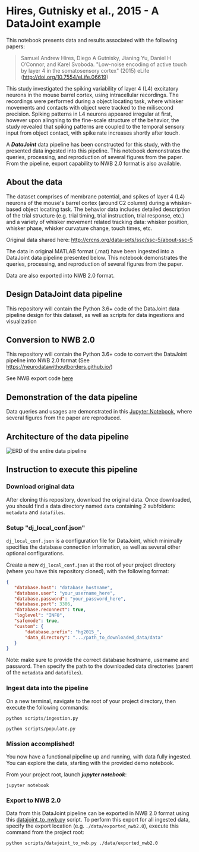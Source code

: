 # Hires, Gutnisky et al., 2015 - A DataJoint example

This notebook presents data and results associated with the following papers:
>Samuel Andrew Hires, Diego A Gutnisky, Jianing Yu, Daniel H O’Connor, and Karel Svoboda. "Low-noise encoding of active touch by
layer 4 in the somatosensory cortex" (2015) eLife (http://doi.org/10.7554/eLife.06619)

This study investigated the spiking variability of layer 4 (L4) excitatory neurons in the mouse barrel cortex, using intracellular recordings. The recordings were performed during a object locating task, where whisker movements and contacts with object were tracked to the milisecond precision. Spiking patterns in L4 neurons appeared irregular at first, however upon alingning to the fine-scale structure of the behavior, the study revealed that spiking patterns are coupled to the temporal sensory input from object contact, with spike rate increases shortly after touch.

A ***DataJoint*** data pipeline has been constructed for this study, with the presented data ingested into this pipeline. This notebook demonstrates the queries, processing, and reproduction of several figures from the paper. From the pipeline, export capability to NWB 2.0 format is also available.

## About the data

The dataset comprises of membrane potential, and spikes of layer 4 (L4) neurons of the mouse's barrel cortex (around C2 column) during a whisker-based object locating task. The behavior data includes detailed description of the trial structure (e.g. trial timing, trial instruction, trial response, etc.) and a variety of whisker movement related tracking data: whisker position, whisker phase, whisker curvature change, touch times, etc.

Original data shared here: http://crcns.org/data-sets/ssc/ssc-5/about-ssc-5

The data in original MATLAB format (.mat) have been ingested into a DataJoint data pipeline presented below. This notebook demonstrates the queries, processing, and reproduction of several figures from the paper. 

Data are also exported into NWB 2.0 format. 

## Design DataJoint data pipeline 
This repository will contain the Python 3.6+ code of the DataJoint data pipeline design for this dataset, as well as scripts for data ingestions and visualization

## Conversion to NWB 2.0
This repository will contain the Python 3.6+ code to convert the DataJoint pipeline into NWB 2.0 format (See https://neurodatawithoutborders.github.io/)

See NWB export code [here](../scripts/datajoint_to_nwb.py)

## Demonstration of the data pipeline
Data queries and usages are demonstrated in this [Jupyter Notebook](notebooks/Hires-Gutnisky-2015-examples.ipynb), where several figures from the paper are reproduced. 

## Architecture of the data pipeline
![ERD of the entire data pipeline](images/all_erd.png)

## Instruction to execute this pipeline

### Download original data 

After cloning this repository, download the original data. Once downloaded, you should find a data directory
named `data` containing 2 subfolders: `metadata` and `datafiles`. 
 
### Setup "dj_local_conf.json"

`dj_local_conf.json` is a configuration file for DataJoint, which minimally specifies the
 database connection information, as well as several other optional configurations.
 
 Create a new `dj_local_conf.json` at the root of your project directory (where you have this repository cloned),
  with the following format:
 
 ```json
{
    "database.host": "database_hostname",
    "database.user": "your_username_here",
	"database.password": "your_password_here",
    "database.port": 3306,
    "database.reconnect": true,
    "loglevel": "INFO",
    "safemode": true,
    "custom": {
	    "database.prefix": "hg2015_",
        "data_directory": ".../path_to_downloaded_data/data"
    }
}
```

Note: make sure to provide the correct database hostname, username and password.
 Then specify the path to the downloaded data directories (parent of the `metadata` and `datafiles`).

### Ingest data into the pipeline

On a new terminal, navigate to the root of your project directory, then execute the following commands:

```
python scripts/ingestion.py
```

```
python scripts/populate.py
```

### Mission accomplished!
You now have a functional pipeline up and running, with data fully ingested.
 You can explore the data, starting with the provided demo notebook.
 
From your project root, launch ***jupyter notebook***:
```
jupyter notebook
```

### Export to NWB 2.0
Data from this DataJoint pipeline can be exported in NWB 2.0 format using this [datajoint_to_nwb.py](../scripts/datajoint_to_nwb.py) script. 
To perform this export for all ingested data, specify the export location (e.g. `./data/exported_nwb2.0`), execute this command from the project root:

```
python scripts/datajoint_to_nwb.py ./data/exported_nwb2.0
```


